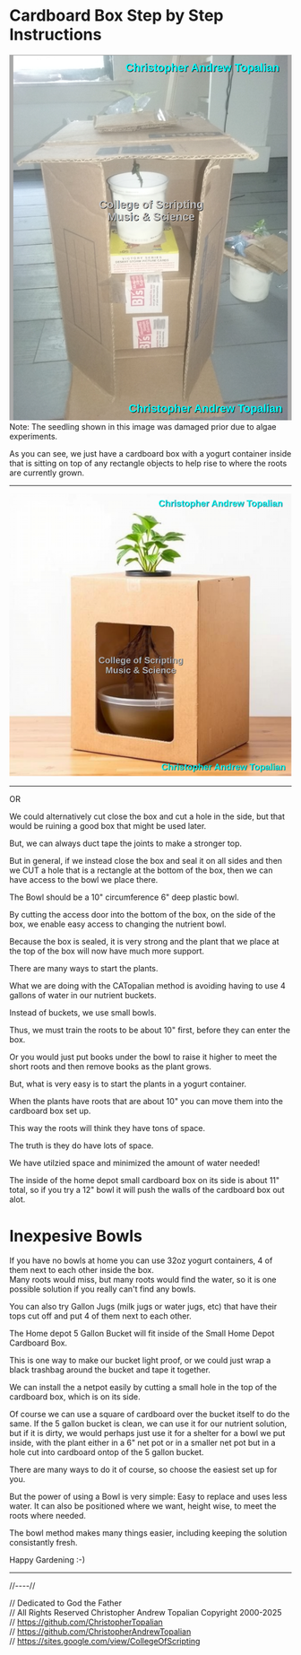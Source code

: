 # Cardboard Box Step by Step Instructions

![004](../method/cardboard_box/cardboard_box_on_side/textures/004.png)  
Note: The seedling shown in this image was damaged prior due to algae experiments.  

As you can see, we just have a cardboard box with a yogurt container inside that is sitting on top of any rectangle objects to help rise to where the roots are currently grown.  

---

![003](../method/cardboard_box/cardboard_box_on_side/textures/003.png)  

---

OR

We could alternatively cut close the box and cut a hole in the side, but that would be ruining a good box that might be used later.  

But, we can always duct tape the joints to make a stronger top.

But in general, if we instead close the box and seal it on all sides and then we CUT a hole that is a rectangle at the bottom of the box, then we can have access to the bowl we place there.

The Bowl should be a 10" circumference 6" deep plastic bowl.

By cutting the access door into the bottom of the box, on the side of the box, we enable easy access to changing the nutrient bowl.

Because the box is sealed, it is very strong and the plant that we place at the top of the box will now have much more support.

There are many ways to start the plants.

What we are doing with the CATopalian method is avoiding having to use 4 gallons of water in our nutrient buckets.

Instead of buckets, we use small bowls.

Thus, we must train the roots to be about 10" first, before they can enter the box.

Or you would just put books under the bowl to raise it higher to meet the short roots and then remove books as the plant grows.

But, what is very easy is to start the plants in a yogurt container.

When the plants have roots that are about 10" you can move them into the cardboard box set up.

This way the roots will think they have tons of space.

The truth is they do have lots of space.

We have utilzied space and minimized the amount of water needed!

The inside of the home depot small cardboard box on its side is about 11" total, so if you try a 12" bowl it will push the walls of the cardboard box out alot.  

# Inexpesive Bowls
If you have no bowls at home you can use 32oz yogurt containers, 4 of them next to each other inside the box.  
Many roots would miss, but many roots would find the water, so it is one possible solution if you really can't find any bowls.  

You can also try Gallon Jugs (milk jugs or water jugs, etc) that have their tops cut off and put 4 of them next to each other.  

The Home depot 5 Gallon Bucket will fit inside of the Small Home Depot Cardboard Box. 

This is one way to make our bucket light proof, or we could just wrap a black trashbag around the bucket and tape it together.  

We can install the a netpot easily by cutting a small hole in the top of the cardboard box, which is on its side.  

Of course we can use a square of cardboard over the bucket itself to do the same. If the 5 gallon bucket is clean, we can use it for our nutrient solution, but if it is dirty, we would perhaps just use it for a shelter for a bowl we put inside, with the plant either in a 6" net pot or in a smaller net pot but in a hole cut into cardboard ontop of the 5 gallon bucket.  

There are many ways to do it of course, so choose the easiest set up for you.  

But the power of using a Bowl is very simple: Easy to replace and uses less water. It can also be positioned where we want, height wise, to meet the roots where needed.  

The bowl method makes many things easier, including keeping the solution consistantly fresh.  

Happy Gardening :-)

---

//----//

// Dedicated to God the Father  
// All Rights Reserved Christopher Andrew Topalian Copyright 2000-2025  
// https://github.com/ChristopherTopalian  
// https://github.com/ChristopherAndrewTopalian  
// https://sites.google.com/view/CollegeOfScripting  

